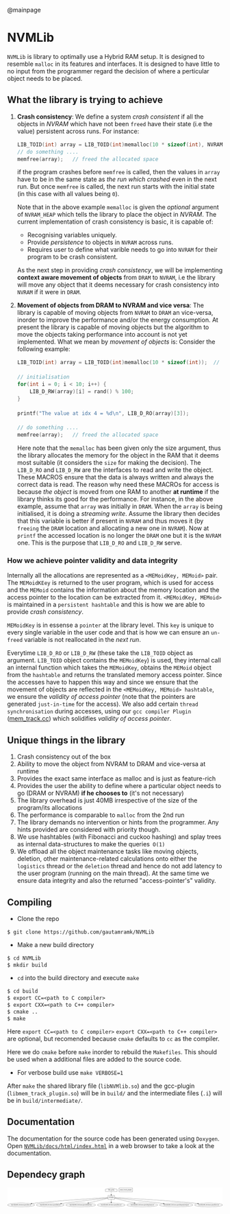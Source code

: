 @mainpage
# NVMLib

`NVMLib` is library to optimally use a Hybrid RAM setup. It is designed to resemble `malloc` in its features and interfaces. It is designed to have little to no input from
the programmer regard the decision of where a perticular object needs to be placed.

## What the library is trying to achieve

1. **Crash consistency**: 
    We define a system *crash consistent* if all the objects in *NVRAM* which have not been `freed` have their state (i.e the value) persistent across runs. For instance:
    ```C
    LIB_TOID(int) array = LIB_TOID(int)memalloc(10 * sizeof(int), NVRAM_HEAP);  // allocated an array of size 10.
    // do something ....
    memfree(array);   // freed the allocated space
    ```
    if the program crashes before `memfree` is called, then the values in `array` have to be in the same state as *the run which crashed* even in the next run. But once `memfree` is called, the next run starts with the initial state (in this case with all values being `0`).

    Note that in the above example `memalloc` is given the *optional* argument of `NVRAM_HEAP` which tells the library to place the object in *NVRAM*. The current implementation of crash consistency is basic, it is capable of:
    - Recognising variables uniquely.
    - Provide *persistence* to objects in `NVRAM` across runs.
    - Requires user to define what varible needs to go into `NVRAM` for their program to be crash consistent.

    As the next step in providing *crash consistency*, we will be implementing **context aware movement of objects** from `DRAM` to `NVRAM`, i.e the library will move any object that it deems necessary for crash consistency into `NVRAM` if it were in `DRAM`.

2. **Movement of objects from DRAM to NVRAM and vice versa**:
    The library is capable of moving objects from `NVRAM` to `DRAM` an vice-versa, inorder to improve the performance and/or the energy consumption. At present the library is capable of moving objects but the algorithm to move the objects taking performance into account is not yet implemented.
    What we mean by *movement of objects* is: Consider the following example:
    ```C
    LIB_TOID(int) array = LIB_TOID(int)memalloc(10 * sizeof(int));  // allocated an array of size 10.
    
    // initialisation
    for(int i = 0; i < 10; i++) {
        LIB_D_RW(array)[i] = rand() % 100;
    }

    printf("The value at idx 4 = %d\n", LIB_D_RO(array)[3]);

    // do something ....
    memfree(array);   // freed the allocated space
    ```
    Here note that the `memalloc` has been given only the size argument, thus the library allocates the memory for the object in the RAM that it deems most suitable (it considers the `size` for making the decision). The `LIB_D_RO` and `LIB_D_RW` are the interfaces to read and write the object. These MACROS ensure that the data is always written and always the correct data is read. The reason why need these MACROs for access is because *the object* is moved from one RAM to another **at runtime** if the library thinks its good for the performance. 
    For instance, in the above example, assume that `array` was initially in `DRAM`. When the `array` is being initialised, it is doing a *streaming write*. Assume the library then decides that this variable is better if present in `NVRAM` and thus moves it (by `freeing` the `DRAM` location and allocating a new one in `NVRAM`). Now at `printf` the accessed location is no longer the `DRAM` one but it is the `NVRAM` one. This is the purpose that `LIB_D_RO` and `LIB_D_RW` serve.

   
### How we achieve pointer validity and data integrity

Internally all the allocations are represented as a `<MEMoidKey, MEMoid>` pair. The `MEMoidKEey` is returned to the user program, which is used for access and the `MEMoid` contains the information about the memory location and the access pointer to the location can be extracted from it. `<MEMoidKey, MEMoid>` is maintained in a `persistent hashtable` and this is how we are able to provide *crash consistency*. 

`MEMoidKey` is in essense a `pointer` at the library level. This `key` is unique to every single variable in the user code and that is how we can ensure an `un-freed` variable is not reallocated in the *next run*.

Everytime `LIB_D_RO` or `LIB_D_RW` (these take the `LIB_TOID` object as argument. `LIB_TOID` object contains the `MEMoidKey`) is used, they internal call an internal function which takes the `MEMoidKey`, obtains the `MEMoid` object from the `hashtable` and returns the translated memory access pointer. Since the accesses have to happen this way and since we ensure that the movement of objects are reflected in the `<MEMoidKey, MEMoid> hashtable`, we ensure the *validity of access pointer* (note that the pointers are generated `just-in-time` for the access). We also add certain `thread synchronisation` during accesses, using our `gcc compiler Plugin` ([mem_track.cc](src_c_new/mem_track.cc)) which solidifies *validity of access pointer*.


## Unique things in the library

1. Crash consistency out of the box
2. Ability to move the object from NVRAM to DRAM and vice-versa at runtime
3. Provides the exact same interface as malloc and is just as feature-rich
4. Provides the user the ability to define where a particular object needs to go (DRAM or NVRAM) **if he chooses to** (it's not necessary)
5. The library overhead is just 40MB irrespective of the size of the program/its allocations
6. The performance is comparable to `malloc` from the 2nd run 
7. The library demands no intervention or hints from the programmer. Any hints provided are considered with priority though.
8. We use hashtables (with Fibonacci and cuckoo hashing) and splay trees as internal data-structures to make the queries` O(1)`
9. We offload all the object maintenance tasks like moving objects, deletion, other maintenance-related calculations onto either the `logistics` thread or the `deletion` thread and hence do not add latency to the user program (running on the main thread). At the same time we ensure data integrity and also the returned "access-pointer's" validity.


## Compiling 

* Clone the repo
```shell
$ git clone https://github.com/gautamramk/NVMLib
```

* Make a new build directory
```shell
$ cd NVMLib
$ mkdir build
```

* `cd` into the build directory and execute `make`
```shell
$ cd build
$ export CC=<path to C compiler>
$ export CXX=<path to C++ compiler>
$ cmake ..
$ make
```
Here `export CC=<path to C compiler>` `export CXX=<path to C++ compiler>` are optional, but recomended because `cmake` defaults to `cc` as the compiler.

Here we do `cmake` before `make` inorder to rebuild the `Makefiles`. This should be used when a additional files are added to the source code.

* For verbose build use `make VERBOSE=1`

After `make` the shared library file (`libNVMlib.so`) and the gcc-plugin (`libmem_track_plugin.so`) will be in `build/` and the intermediate files (`.i`) will be in `build/intermediate/`.

## Documentation

The documentation for the source code has been generated using `Doxygen`. Open [`NVMLib/docs/html/index.html`](docs/html/index.html) in a web browser to take a look at the documentation.

## Dependecy graph

![alt text](graphs/depen.png)